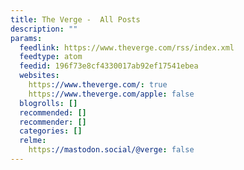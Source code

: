```yaml
---
title: The Verge -  All Posts
description: ""
params:
  feedlink: https://www.theverge.com/rss/index.xml
  feedtype: atom
  feedid: 196f73e8cf4330017ab92ef17541ebea
  websites:
    https://www.theverge.com/: true
    https://www.theverge.com/apple: false
  blogrolls: []
  recommended: []
  recommender: []
  categories: []
  relme:
    https://mastodon.social/@verge: false
---
```

